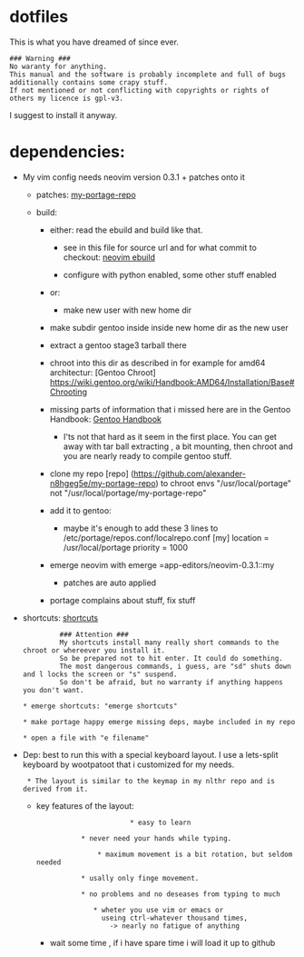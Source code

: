 # dotfiles
   This is what you have dreamed of since ever.

	### Warning ###
	No waranty for anything.
	This manual and the software is probably incomplete and full of bugs additionally contains some crapy stuff.
	If not mentioned or not conflicting with copyrights or rights of others my licence is gpl-v3.

  I suggest to install it anyway.

# dependencies:
 * My vim config needs neovim version 0.3.1 + patches onto it

   * patches:  [my-portage-repo](https://github.com/alexander-n8hgeg5e/my-portage-repo/app-editors/neovim/files/)

   * build: 

       * either: read the ebuild and build like that.

           * see in this file for source url and for what commit to checkout:  [neovim ebuild](https://github.com/alexander-n8hgeg5e/my-portage-repo/app-editors/neovim/neovim-0.3.1.ebuild)

           * configure with python enabled, some other stuff enabled

       * or:
           * make new user with new home dir

	   * make subdir gentoo inside inside new home dir as the new user

	   * extract a gentoo stage3 tarball there

	   * chroot into this dir as described in for example for amd64 architectur:
	          [Gentoo Chroot] https://wiki.gentoo.org/wiki/Handbook:AMD64/Installation/Base#Chrooting

	   * missing parts of information that i missed here are in the Gentoo Handbook:
	          [Gentoo Handbook](https://wiki.gentoo.org/wiki/Handbook:Main_Page)

           * I'ts not that hard as it seem in the first place.
	     You can get away with tar ball extracting , a bit mounting, then chroot
	     and you are nearly ready to compile gentoo stuff.

	   * clone my repo [repo] (https://github.com/alexander-n8hgeg5e/my-portage-repo) to chroot envs "/usr/local/portage" not "/usr/local/portage/my-portage-repo"

	   * add it to gentoo:
	       * maybe it's enough to add these 3 lines to /etc/portage/repos.conf/localrepo.conf
	             [my]
	             location = /usr/local/portage
	             priority = 1000

	   * emerge neovim with emerge =app-editors/neovim-0.3.1::my

	        * patches are auto applied

		* portage complains about stuff, fix stuff

 * shortcuts: [shortcuts](https://github.com/alexander-n8hgeg5e/shortcuts)

                ### Attention ###
                My shortcuts install many really short commands to the chroot or whereever you install it.
                So be prepared not to hit enter. It could do something.
                The most dangerous commands, i guess, are "sd" shuts down and l locks the screen or "s" suspend.
                So don't be afraid, but no warranty if anything happens you don't want.

	   * emerge shortcuts: "emerge shortcuts"

	   * make portage happy emerge missing deps, maybe included in my repo

	   * open a file with "e filename"

 * Dep: best to run this with a special keyboard layout. I use a lets-split keyboard by wootpatoot that i customized for my needs.

        * The layout is similar to the keymap in my nlthr repo and is derived from it.

	* key features of the layout:

	                             * easy to learn

				     * never need your hands while typing.

				         * maximum movement is a bit rotation, but seldom needed

					 * usally only finge movement.

					 * no problems and no deseases from typing to much

					    * wheter you use vim or emacs or 
					      useing ctrl-whatever thousand times,
					        -> nearly no fatigue of anything

        * wait some time , if i have spare time i will load it up to github 
